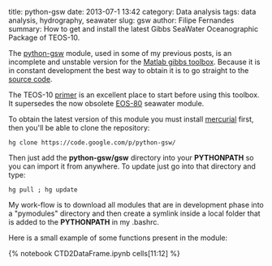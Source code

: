 title: python-gsw
date:  2013-07-1 13:42
category: Data analysis
tags: data analysis, hydrography, seawater
slug: gsw
author: Filipe Fernandes
summary: How to get and install the latest Gibbs SeaWater Oceanographic Package of TEOS-10.


The [python-gsw](http://code.google.com/p/python-gsw/) module, used in some of
my previous posts, is an incomplete and unstable version for the
[Matlab gibbs toolbox](http://www.teos-10.org/software.htm#1).  Because it is
in constant development the best way to obtain it is to go straight to the
[source code](http://code.google.com/p/python-gsw/source/browse/).

The TEOS-10 [primer](http://www.teos-10.org/pubs/TEOS-10_Primer.pdf) is an
excellent place to start before using this toolbox.  It supersedes the now
obsolete [EOS-80](http://code.google.com/p/python-seawater/) seawater module.

To obtain the latest version of this module you must install [mercurial](http://mercurial.selenic.com/) first, then you'll be able to clone the
repository:

    hg clone https://code.google.com/p/python-gsw/

Then just add the **python-gsw/gsw** directory into your **PYTHONPATH** so you
can import it from anywhere.  To update just go into that directory and type:

    hg pull ; hg update

My work-flow is to download all modules that are in development phase into a
"pymodules" directory and then create a symlink inside a local folder that is
added to the **PYTHONPATH** in my .bashrc.

Here is a small example of some functions present in the module:

{% notebook CTD2DataFrame.ipynb cells[11:12] %}
